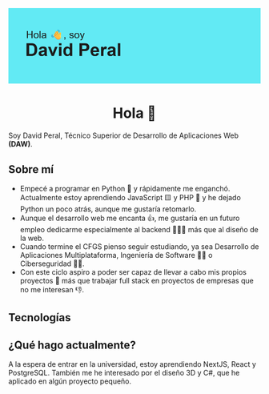 ![image info](./header.png)
<h1 align="center">Hola 👋</h1>

Soy David Peral, Técnico Superior de Desarrollo de Aplicaciones Web **(DAW)**.
<!--START_SECTION:waka-->
<!--END_SECTION:waka-->

## Sobre mí
- Empecé a programar en Python 🐍 y rápidamente me enganchó. Actualmente estoy aprendiendo JavaScript 🟨 y PHP 🐘 y he dejado Python un poco atrás, aunque me gustaría retomarlo.
- Aunque el desarrollo web me encanta 👍, me gustaría en un futuro empleo dedicarme especialmente al backend 🧑🏻‍💻 más que al diseño de la web.
- Cuando termine el CFGS pienso seguir estudiando, ya sea Desarrollo de Aplicaciones Multiplataforma, Ingeniería de Software 🧑‍💻 o Ciberseguridad 🕵️‍♂️.
- Con este ciclo aspiro a poder ser capaz de llevar a cabo mis propios proyectos 💪 más que trabajar full stack en proyectos de empresas que no me interesan 👎.

## Tecnologías


## ¿Qué hago actualmente?
A la espera de entrar en la universidad, estoy aprendiendo NextJS, React y PostgreSQL. También me he interesado por el diseño 3D y C#, que he aplicado en algún proyecto pequeño.
